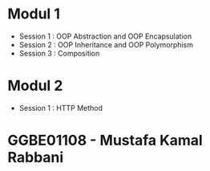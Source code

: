 # Modul 1
* Session 1 : OOP Abstraction and OOP Encapsulation
* Session 2 : OOP Inheritance and OOP Polymorphism
* Session 3 : Composition
# Modul 2
* Session 1 : HTTP Method

# GGBE01108 - Mustafa Kamal Rabbani
